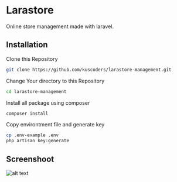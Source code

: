 # Larastore
Online store management made with laravel.

## Installation
Clone this Repository
```bash
git clone https://github.com/kuscoders/larastore-management.git
```
Change Your directory to this Repository
```bash
cd larastore-management
```
Install all package  using composer
```bash
composer install
```
Copy environtment file and generate key
```bash
cp .env-example .env
php artisan key:generate
```

## Screenshoot
![alt text](public/img/screenshoot/02-dashboard.png)

